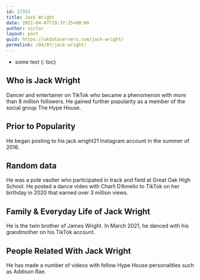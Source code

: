 ```yaml
---
id: 17351
title: Jack Wright
date: 2021-04-07T19:37:25+00:00
author: victor
layout: post
guid: https://ukdataservers.com/jack-wright/
permalink: /04/07/jack-wright/
---
```


* some text
{: toc}


## Who is Jack Wright



Dancer and entertainer on TikTok who became a phenomenon with more than 8 million followers. He gained further popularity as a member of the social group The Hype House.

                
                
                
## Prior to Popularity



He began posting to his jack.wright21 Instagram account in the summer of 2016.

                
                
                
## Random data



He was a pole vaulter who participated in track and field at Great Oak High School. He posted a dance video with Charli D&#8217;Amelio to TikTok on her birthday in 2020 that earned over 3 million views. 

                
                
                
## Family & Everyday Life of Jack Wright



He is the twin brother of James Wright. In March 2021, he danced with his grandmother on his TikTok account.

                
                
                
## People Related With Jack Wright



He has made a number of videos with fellow Hype House personalities such as Addison Rae. 

                
              
            
          
          
          